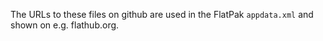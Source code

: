 The URLs to these files on github are used in the FlatPak `appdata.xml` and shown on
e.g. flathub.org.
